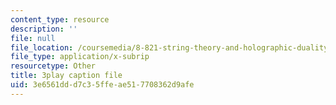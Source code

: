 ```yaml
---
content_type: resource
description: ''
file: null
file_location: /coursemedia/8-821-string-theory-and-holographic-duality-fall-2014/3e6561ddd7c35ffeae517708362d9afe_jhyWwA_bJ5A.vtt
file_type: application/x-subrip
resourcetype: Other
title: 3play caption file
uid: 3e6561dd-d7c3-5ffe-ae51-7708362d9afe
---
```

